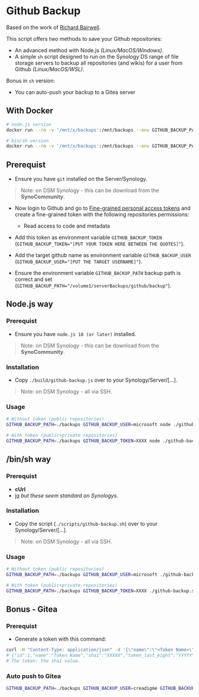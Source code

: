# Github Backup

Based on the work of [Richard Bairwell](https://github.com/bairwell/github2synology).

This script offers two methods to save your Github repositories:

- An advanced method with Node.js *(Linux/MacOS/Windows)*.
- A simple `sh` script designed to run on the Synology DS range of file storage servers to backup all repositories (and wikis) for a user from Github *(Linux/MacOS/WSL)*.

Bonus in `sh` version:
- You can auto-push your backup to a Gitea server

## With Docker

```bash
# node.js version
docker run --rm -v '/mnt/x/backups':/mnt/backups --env GITHUB_BACKUP_PATH=/mnt/backups --env GITHUB_BACKUP_USER=[company] --env GITHUB_BACKUP_TOKEN=[YOUR TOKEN] ghcr.io/creadigme/github-backup:0.1.0
```

```bash
# bin/sh version
docker run --rm -v '/mnt/x/backups':/mnt/backups --env GITHUB_BACKUP_PATH=/mnt/backups --env GITHUB_BACKUP_USER=[company] --env GITHUB_BACKUP_TOKEN=[YOUR TOKEN] ghcr.io/creadigme/github-backup-sh:0.1.0
```

## Prerequist

- Ensure you have `git` installed on the Server/Synology.

> Note: on DSM Synology - this can be download from the **SynoCommunity**.

- Now login to Github and go to [Fine-grained personal access tokens](https://github.com/settings/tokens?type=beta) and create a fine-grained token with the following repositories permissions:
    - Read access to code and metadata

- Add this token as environment variable `GITHUB_BACKUP_TOKEN` (`GITHUB_BACKUP_TOKEN="[PUT YOUR TOKEN HERE BETWEEN THE QUOTES]"`).
- Add the target github name as environment variable `GITHUB_BACKUP_USER` (`GITHUB_BACKUP_USER="[PUT THE TARGET USERNAME]"`).
- Ensure the environment variable `GITHUB_BACKUP_PATH` backup path is correct and set (`GITHUB_BACKUP_PATH="/volume1/serverBackups/github/backup"`).

## Node.js way

### Prerequist

- Ensure you have `node.js 18 (or later)` installed.

> Note: on DSM Synology - this can be download from the **SynoCommunity**.

### Installation

- Copy `./build/github-backup.js` over to your Synology/Server/[...].

> Note: on DSM Synology - all via SSH.

### Usage

```sh
# Without token (public repositories)
GITHUB_BACKUP_PATH=./backups GITHUB_BACKUP_USER=microsoft node ./github-backup.js

# With token (public+private repositories)
GITHUB_BACKUP_PATH=./backups GITHUB_BACKUP_TOKEN=XXXX node ./github-backup.js
```

## /bin/sh way

### Prerequist

- **cUrl**
- [jq](https://stedolan.github.io/jq/) *but these seem standard on Synologys*.

### Installation

- Copy the script (`./scripts/github-backup.sh`) over to your Synology/Server/[...].

> Note: on DSM Synology - all via SSH.

### Usage

```sh
# Without token (public repositories)
GITHUB_BACKUP_PATH=./backups GITHUB_BACKUP_USER=microsoft ./github-backup.sh

# With token (public+private repositories)
GITHUB_BACKUP_PATH=./backups GITHUB_BACKUP_TOKEN=XXXX ./github-backup.sh
```

## Bonus - Gitea

### Prerequist

- Generate a token with this command:

```bash
curl -H "Content-Type: application/json" -d '{\"name\":\"<Token Name>\"}' -u <user>:<password> http://<gitea-host>/api/v1/users/<user>/tokens
# {"id":1,"name":"Token Name","sha1":"XXXXX","token_last_eight":"YYYYY"}
# The token: the sha1 value.
```

### Auto push to Gitea

```bash
GITHUB_BACKUP_PATH=./backups GITHUB_BACKUP_USER=creadigme GITHUB_BACKUP_TOKEN=[GITHUB_TOKEN] GITEA_URL=[GITEA_URL] GITEA_USER=[GITEA_USER] GITEA_API_TOKEN=[GITEA_TOKEN] EXTRA_REPO_STEP=./scripts/mirror-2-gitea.sh ./scripts/github-backup.sh
```
